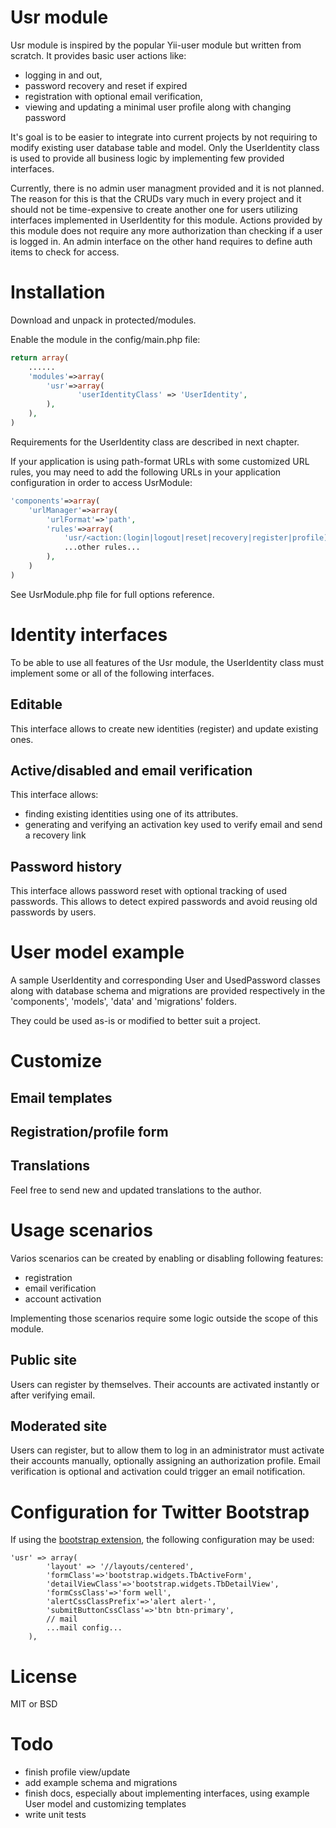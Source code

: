 Usr module
==========

Usr module is inspired by the popular Yii-user module but written from scratch. It provides basic user actions like:

* logging in and out,
* password recovery and reset if expired
* registration with optional email verification,
* viewing and updating a minimal user profile along with changing password

It's goal is to be easier to integrate into current projects by not requiring to modify existing user database table and model.
Only the UserIdentity class is used to provide all business logic by implementing few provided interfaces.

Currently, there is no admin user managment provided and it is not planned. The reason for this is that the CRUDs vary much in every project and it should not be time-expensive to create another one for users utilizing interfaces implemented in UserIdentity for this module.
Actions provided by this module does not require any more authorization than checking if a user is logged in. An admin interface on the other hand requires to define auth items to check for access.

# Installation

Download and unpack in protected/modules.

Enable the module in the config/main.php file:

~~~php
return array(
    ......
    'modules'=>array(
        'usr'=>array(
               'userIdentityClass' => 'UserIdentity',
        ),
    ),
)
~~~

Requirements for the UserIdentity class are described in next chapter.

If your application is using path-format URLs with some customized URL rules, you may need to add
the following URLs in your application configuration in order to access UsrModule:

~~~php
'components'=>array(
    'urlManager'=>array(
        'urlFormat'=>'path',
        'rules'=>array(
            'usr/<action:(login|logout|reset|recovery|register|profile)>'=>'usr/default/<action>',
            ...other rules...
        ),
    )
)
~~~

See UsrModule.php file for full options reference.

# Identity interfaces 

To be able to use all features of the Usr module, the UserIdentity class must implement some or all of the following interfaces.

## Editable

This interface allows to create new identities (register) and update existing ones.

## Active/disabled and email verification

This interface allows:

* finding existing identities using one of its attributes.
* generating and verifying an activation key used to verify email and send a recovery link

## Password history

This interface allows password reset with optional tracking of used passwords. This allows to detect expired passwords and avoid reusing old passwords by users.

# User model example

A sample UserIdentity and corresponding User and UsedPassword classes along with database schema and migrations are provided respectively in the 'components', 'models', 'data' and 'migrations' folders.

They could be used as-is or modified to better suit a project.

# Customize

## Email templates

## Registration/profile form

## Translations

Feel free to send new and updated translations to the author.

# Usage scenarios

Varios scenarios can be created by enabling or disabling following features:

* registration
* email verification
* account activation

Implementing those scenarios require some logic outside the scope of this module.

## Public site

Users can register by themselves. Their accounts are activated instantly or after verifying email.

## Moderated site

Users can register, but to allow them to log in an administrator must activate their accounts manually, optionally assigning an authorization profile.
Email verification is optional and activation could trigger an email notification.

# Configuration for Twitter Bootstrap

If using the [bootstrap extension](http://www.yiiframework.com/extension/bootstrap), the following configuration may be used:

~~~
'usr' => array(
		'layout' => '//layouts/centered',
		'formClass'=>'bootstrap.widgets.TbActiveForm',
		'detailViewClass'=>'bootstrap.widgets.TbDetailView',
		'formCssClass'=>'form well',
		'alertCssClassPrefix'=>'alert alert-',
		'submitButtonCssClass'=>'btn btn-primary',
		// mail
		...mail config...
	),
~~~

# License

MIT or BSD


# Todo

* finish profile view/update
* add example schema and migrations
* finish docs, especially about implementing interfaces, using example User model and customizing templates
* write unit tests
